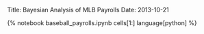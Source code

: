 Title: Bayesian Analysis of MLB Payrolls
Date: 2013-10-21

{% notebook baseball_payrolls.ipynb cells[1:] language[python] %}
